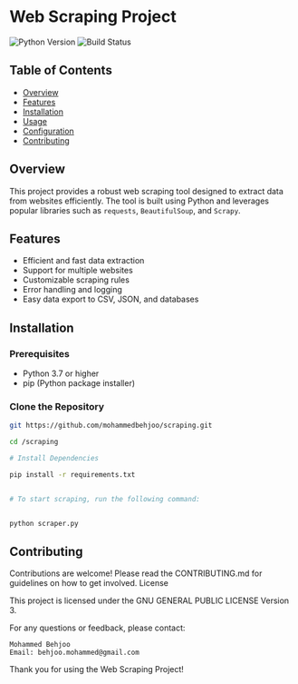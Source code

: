 # Web Scraping Project

![Python Version](https://img.shields.io/badge/python-3.7%2B-blue)
![Build Status](https://img.shields.io/badge/build-passing-brightgreen)

## Table of Contents
- [Overview](#overview)
- [Features](#features)
- [Installation](#installation)
- [Usage](#usage)
- [Configuration](#configuration)
- [Contributing](#contributing)


## Overview
This project provides a robust web scraping tool designed to extract data from websites efficiently. The tool is built using Python and leverages popular libraries such as `requests`, `BeautifulSoup`, and `Scrapy`.

## Features
- Efficient and fast data extraction
- Support for multiple websites
- Customizable scraping rules
- Error handling and logging
- Easy data export to CSV, JSON, and databases

## Installation
### Prerequisites
- Python 3.7 or higher
- pip (Python package installer)

### Clone the Repository
```sh
git https://github.com/mohammedbehjoo/scraping.git

cd /scraping

# Install Dependencies

pip install -r requirements.txt


# To start scraping, run the following command:


python scraper.py
```

## Contributing

Contributions are welcome! Please read the CONTRIBUTING.md for guidelines on how to get involved.
License

This project is licensed under the GNU GENERAL PUBLIC LICENSE Version 3.

For any questions or feedback, please contact:

    Mohammed Behjoo
    Email: behjoo.mohammed@gmail.com
    

Thank you for using the Web Scraping Project!